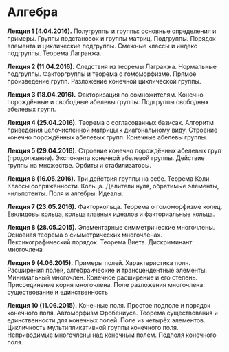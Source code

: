 # Алгебра

<b>Лекция 1 (4.04.2016).</b> Полугруппы и группы: основные определения и примеры. Группы подстановок и группы матриц. Подгруппы. Порядок элемента и циклические подгруппы. Смежные классы и индекс подгруппы. Теорема Лагранжа.

<b>Лекция 2 (11.04.2016).</b> Следствия из теоремы Лагранжа. Нормальные подгруппы. Факторгруппы и теорема о гомоморфизме. Прямое произведение групп. Разложение конечной циклической группы.

<b>Лекция 3 (18.04.2016).</b> Факторизация по сомножителям. Конечно порождённые и свободные абелевы группы. Подгруппы
свободных абелевых групп.

<b>Лекция 4 (25.04.2016).</b> Теорема о согласованных базисах. Алгоритм
приведения целочисленной матрицы к диагональному виду. Строение конечно порождённых абелевых групп. Конечные абелевы группы.

<b>Лекция 5 (29.04.2016).</b> Строение конечно порождённых абелевых груп (продолжение). Экспонента
конечной абелевой группы. Действие группы на множестве. Орбиты и стабилизаторы.

<b>Лекция 6 (16.05.2016).</b> Три действия группы на себе. Теорема Кэли. Классы сопряжённости.
Кольца. Делители нуля, обратимые элементы, нильпотенты. Поля и алгебры.
Идеалы.

<b>Лекция 7 (23.05.2016).</b> Факторкольца. Теорема о
гомоморфизме колец. Евклидовы кольца, кольца главных идеалов и факториальные
кольца.

<b>Лекция 8 (28.05.2015).</b> Элементарные симметрические многочлены. Основная теорема о симметрических многочленах. Лексикографический порядок. Теорема Виета. Дискриминант многочлена

<b>Лекция 9 (4.06.2015).</b> Примеры полей. Характеристика поля. Расширения полей, алгебраические и трансцендентные элементы. Минимальный многочлен. Конечное расширение и его степень. Присоединение корня многочлена. Поле разложения многочлена: существование и единственность

<b>Лекция 10 (11.06.2015).</b> Конечные поля. Простое подполе и порядок конечного поля. Автоморфизм Фробениуса. Теорема существования и единственности для конечных полей. Поле из четырёх элементов. Цикличность мультипликативной группы конечного поля. Неприводимые многочлены над конечным полем. Подполя конечного поля.
